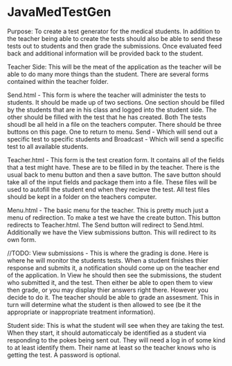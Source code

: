 # JavaMedTestGen
Purpose: To create a test generator for the medical students. In addition to the teacher being able to create the tests should also be able to send these tests out to students and then grade the submissions. Once evaluated feed back and additional information will be provided back to the student. 

Teacher Side: This will be the meat of the application as the teacher will be able to do many more things than the student. There are several forms contained within the teacher folder.

Send.html - This form is where the teacher will administer the tests to students. It should be made up of two sections. One section should be filled by the students that are in his class and logged into the student side. The other should be filled with the test that he has created. Both  The tests shoudl be all held in a file on the teachers computer. There should be three buttons on this page. One to return to menu. Send - Which will send out a specific test to specific students and Broadcast - Which will send a specific test to all available students. 

Teacher.html - This form is the test creation form. It contains all of the fields that a test might have. These are to be filled in by the teacher. There is the usual back to menu button and then a save button. The save button should take all of the input fields and package them into a file. These files will be used to autofill the student end when they recieve the test.  All test files should be kept in a folder on the teachers computer. 

Menu.html - The basic menu for the teacher. This is pretty much just a menu of redirection. To make a test we have the create button. This button redirects to Teacher.html. The Send button will redirect to Send.html. Additionally we have the View submissions button. This will redirect to its own form.

//TODO:
View submissions - This is where the grading is done. Here is where he will monitor the students tests. When a student finishes thier response and submits it, a notification should come up on the teacher end of the application. In View he should then see the submissions, the student who submitted it, and the test. Then either be able to open them to view then grade, or you may display thier answers right there. However you decide to do it. The teacher should be able to grade an assesment. This in turn will determine what the student is then allowed to see (be it the appropriate or inappropriate treatment information).

Student side: This is what the student will see when they are taking the test. When they start, it should automaticcaly be identified as a student via responding to the pokes being sent out. They will need a log in of some kind to at least identify them. Their name at least so the teacher knows who is getting the test. A password is optional.
